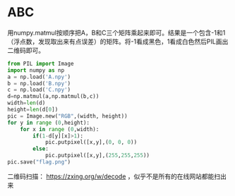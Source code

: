 # ABC

用numpy.matmul按顺序把A，B和C三个矩阵乘起来即可。结果是一个包含-1和1（浮点数，发现取出来有点误差）的矩阵。将-1看成黑色，1看成白色然后PIL画出二维码即可。

```py
from PIL import Image
import numpy as np
a = np.load('A.npy')
b = np.load('B.npy')
c = np.load('C.npy')
d=np.matmul(a,np.matmul(b,c))
width=len(d)
height=len(d[0])
pic = Image.new("RGB",(width, height))
for y in range (0,height):
	for x in range (0,width):
		if(1-d[y][x]>1):
			pic.putpixel([x,y],(0, 0, 0))
		else:
			pic.putpixel([x,y],(255,255,255))
pic.save("flag.png")
```

二维码扫描： https://zxing.org/w/decode ，似乎不是所有的在线网站都能扫出来